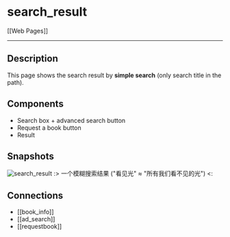# search_result

[[Web Pages]]

---

## Description

This page shows the search result by **simple search** (only search title in the path).

## Components

* Search box + advanced search button
* Request a book button
* Result

## Snapshots

![search_result](search_result.png)
:> 一个模糊搜索结果 ("看见光" ≈ "所有我们看不见的光") <:

## Connections

* [[book_info]]
* [[ad_search]]
* [[requestbook]]